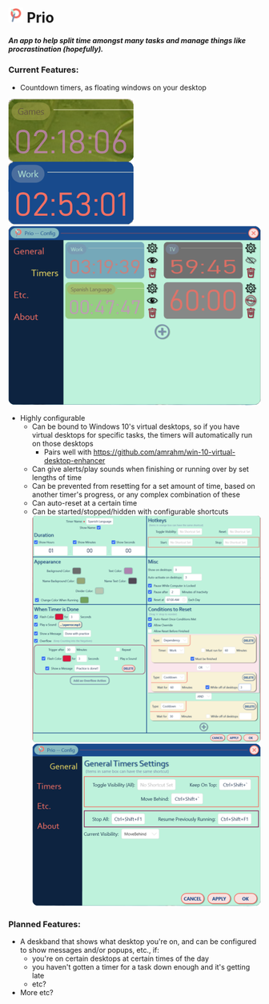 # <img src="https://github.com/amrahm/Prio/blob/master/Infrastructure/SharedResources/images/icons-assets/prio.png?raw=true" alt="Prio Icon" width="30" height="30"> Prio
##### An app to help split time amongst many tasks and manage things like procrastination (hopefully).


### Current Features:
* Countdown timers, as floating windows on your desktop

![Floating Windows](https://github.com/amrahm/Prio/blob/master/sample_images/floating%20window.png?raw=true)
![Timers List](https://github.com/amrahm/Prio/blob/master/sample_images/timers.png?raw=true)
* Highly configurable
  * Can be bound to Windows 10's virtual desktops, so if you have virtual desktops for specific tasks, the timers will automatically run on those desktops
      * Pairs well with https://github.com/amrahm/win-10-virtual-desktop-enhancer
  * Can give alerts/play sounds when finishing or running over by set lengths of time
  * Can be prevented from resetting for a set amount of time, based on another timer's progress, or any complex combination of these
  * Can auto-reset at a certain time
  * Can be started/stopped/hidden with configurable shortcuts
![Settings](https://github.com/amrahm/Prio/blob/master/sample_images/Settings.png?raw=true)
![General Timer Settings](https://github.com/amrahm/Prio/blob/master/sample_images/general.png?raw=true)
### Planned Features:
* A deskband that shows what desktop you're on, and can be configured to show messages and/or popups, etc., if:
  * you're on certain desktops at certain times of the day
  * you haven't gotten a timer for a task down enough and it's getting late
  * etc?
* More etc?
